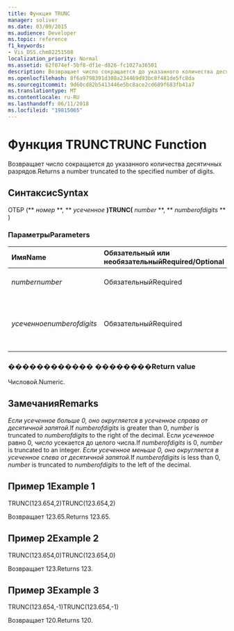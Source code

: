 ```yaml
---
title: Функция TRUNC
manager: soliver
ms.date: 03/09/2015
ms.audience: Developer
ms.topic: reference
f1_keywords:
- Vis_DSS.chm82251508
localization_priority: Normal
ms.assetid: 62f074ef-5bf8-df1e-d826-fc1027a36501
description: Возвращает число сокращается до указанного количества десятичных разрядов.
ms.openlocfilehash: 8f6a9798391d308a234469d93bc8f481de5fc8da
ms.sourcegitcommit: 9d60cd82b5413446e5bc8ace2cd689f683fb41a7
ms.translationtype: MT
ms.contentlocale: ru-RU
ms.lasthandoff: 06/11/2018
ms.locfileid: "19815065"
---
```

# <a name="trunc-function"></a><span data-ttu-id="67442-103">Функция TRUNC</span><span class="sxs-lookup"><span data-stu-id="67442-103">TRUNC Function</span></span>

<span data-ttu-id="67442-104">Возвращает число сокращается до указанного количества десятичных разрядов.</span><span class="sxs-lookup"><span data-stu-id="67442-104">Returns a number truncated to the specified number of digits.</span></span>
  
## <a name="syntax"></a><span data-ttu-id="67442-105">Синтаксис</span><span class="sxs-lookup"><span data-stu-id="67442-105">Syntax</span></span>

<span data-ttu-id="67442-106">ОТБР (** *номер* **, ** *усеченное* **)</span><span class="sxs-lookup"><span data-stu-id="67442-106">TRUNC(** *number* **, ** *numberofdigits* ** )</span></span> 
  
### <a name="parameters"></a><span data-ttu-id="67442-107">Параметры</span><span class="sxs-lookup"><span data-stu-id="67442-107">Parameters</span></span>

|<span data-ttu-id="67442-108">**Имя**</span><span class="sxs-lookup"><span data-stu-id="67442-108">**Name**</span></span>|<span data-ttu-id="67442-109">**Обязательный или необязательный**</span><span class="sxs-lookup"><span data-stu-id="67442-109">**Required/Optional**</span></span>|<span data-ttu-id="67442-110">**Тип данных**</span><span class="sxs-lookup"><span data-stu-id="67442-110">**Data Type**</span></span>|<span data-ttu-id="67442-111">**Описание**</span><span class="sxs-lookup"><span data-stu-id="67442-111">**Description**</span></span>|
|:-----|:-----|:-----|:-----|
| <span data-ttu-id="67442-112">_number_</span><span class="sxs-lookup"><span data-stu-id="67442-112">_number_</span></span> <br/> |<span data-ttu-id="67442-113">Обязательный</span><span class="sxs-lookup"><span data-stu-id="67442-113">Required</span></span>  <br/> |<span data-ttu-id="67442-114">**Числовой**</span><span class="sxs-lookup"><span data-stu-id="67442-114">**Numeric**</span></span> <br/> |<span data-ttu-id="67442-115">Номер для усечения.</span><span class="sxs-lookup"><span data-stu-id="67442-115">The number to truncate.</span></span>  <br/> |
| <span data-ttu-id="67442-116">_усеченное_</span><span class="sxs-lookup"><span data-stu-id="67442-116">_numberofdigits_</span></span> <br/> |<span data-ttu-id="67442-117">Обязательный</span><span class="sxs-lookup"><span data-stu-id="67442-117">Required</span></span>  <br/> |<span data-ttu-id="67442-118">**Числовой**</span><span class="sxs-lookup"><span data-stu-id="67442-118">**Numeric**</span></span> <br/> |<span data-ttu-id="67442-119">Количество цифр, к которому следует усекать _номер_.</span><span class="sxs-lookup"><span data-stu-id="67442-119">The number of digits to which to truncate  _number_.</span></span>  <br/> |
   
### <a name="return-value"></a><span data-ttu-id="67442-120">������������ ��������</span><span class="sxs-lookup"><span data-stu-id="67442-120">Return value</span></span>

<span data-ttu-id="67442-121">Числовой.</span><span class="sxs-lookup"><span data-stu-id="67442-121">Numeric.</span></span>
  
## <a name="remarks"></a><span data-ttu-id="67442-122">Замечания</span><span class="sxs-lookup"><span data-stu-id="67442-122">Remarks</span></span>

<span data-ttu-id="67442-123">_Если _усеченное_ больше 0, оно округляется в _усеченное_ справа от десятичной запятой._</span><span class="sxs-lookup"><span data-stu-id="67442-123">If  _numberofdigits_ is greater than 0,  _number_ is truncated to  _numberofdigits_ to the right of the decimal.</span></span> <span data-ttu-id="67442-124">Если _усеченное_ равно 0, _число_ усекается до целого числа.</span><span class="sxs-lookup"><span data-stu-id="67442-124">If  _numberofdigits_ is 0,  _number_ is truncated to an integer.</span></span> <span data-ttu-id="67442-125">_Если _усеченное_ меньше 0, оно округляется в _усеченное_ слева от десятичной запятой._</span><span class="sxs-lookup"><span data-stu-id="67442-125">If  _numberofdigits_ is less than 0,  _number_ is truncated to  _numberofdigits_ to the left of the decimal.</span></span> 
  
## <a name="example-1"></a><span data-ttu-id="67442-126">Пример 1</span><span class="sxs-lookup"><span data-stu-id="67442-126">Example 1</span></span>

<span data-ttu-id="67442-127">TRUNC(123.654,2)</span><span class="sxs-lookup"><span data-stu-id="67442-127">TRUNC(123.654,2)</span></span>
  
<span data-ttu-id="67442-128">Возвращает 123.65.</span><span class="sxs-lookup"><span data-stu-id="67442-128">Returns 123.65.</span></span>
  
## <a name="example-2"></a><span data-ttu-id="67442-129">Пример 2</span><span class="sxs-lookup"><span data-stu-id="67442-129">Example 2</span></span>

<span data-ttu-id="67442-130">TRUNC(123.654,0)</span><span class="sxs-lookup"><span data-stu-id="67442-130">TRUNC(123.654,0)</span></span>
  
<span data-ttu-id="67442-131">Возвращает 123.</span><span class="sxs-lookup"><span data-stu-id="67442-131">Returns 123.</span></span>
  
## <a name="example-3"></a><span data-ttu-id="67442-132">Пример 3</span><span class="sxs-lookup"><span data-stu-id="67442-132">Example 3</span></span>

<span data-ttu-id="67442-133">TRUNC(123.654,-1)</span><span class="sxs-lookup"><span data-stu-id="67442-133">TRUNC(123.654,-1)</span></span>
  
<span data-ttu-id="67442-134">Возвращает 120.</span><span class="sxs-lookup"><span data-stu-id="67442-134">Returns 120.</span></span>
  

